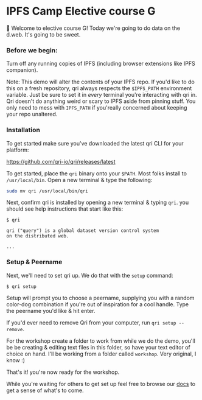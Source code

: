 # IPFS Camp Elective course G

:wave: Welcome to elective course G! Today we're going to do data on the d.web. It's going to be sweet.

### Before we begin:
Turn off any running copies of IPFS (including browser extensions like IPFS companion).

Note: This demo will alter the contents of your IPFS repo. If you'd like to do this on a fresh repository, qri always respects the `$IPFS_PATH` environment variable. Just be sure to set it in _every_ terminal you're interacting with qri in. Qri doesn't do anything weird or scary to IPFS aside from pinning stuff. You only need to mess with `IPFS_PATH` if you'really concerned about keeping your repo unaltered.


### Installation

To get started make sure you've downloaded the latest qri CLI for your platform:

https://github.com/qri-io/qri/releases/latest

To get started, place the `qri` binary onto your `$PATH`. Most folks install to `/usr/local/bin`. Open a new terminal & type the following:

```sh
sudo mv qri /usr/local/bin/qri
```

Next, confirm qri is installed by opening a new terminal & typing `qri`. you should see help instructions that start like this:

```
$ qri

qri ("query") is a global dataset version control system
on the distributed web.

...
```

### Setup & Peername

Next, we'll need to set qri up. We do that with the `setup` command:

```
$ qri setup
```

Setup will prompt you to choose a peername, supplying you with a random color-dog combination if you're out of inspiration for a cool handle. Type the peername you'd like & hit enter.

If you'd ever need to remove Qri from your computer, run `qri setup --remove`.

For the workshop create a folder to work from while we do the demo, you'll be be creating & editing text files in this folder, so have your text editor of choice on hand. I'll be working from a folder called `workshop`. Very original, I know :)

That's it! you're now ready for the workshop.

While you're waiting for others to get set up feel free to browse our [docs](https://qri.io/docs) to get a sense of what's to come.